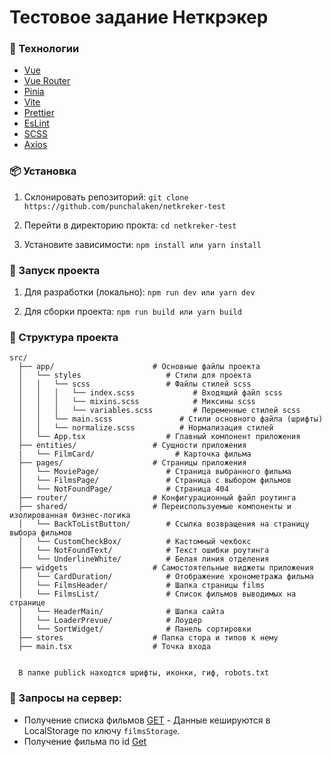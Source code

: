# Тестовое задание Неткрэкер

### 🚀 Технологии

- [Vue](https://vuejs.org/)
- [Vue Router](https://router.vuejs.org/)
- [Pinia](https://pinia-ru.netlify.app/)
- [Vite](https://vite.dev/)
- [Prettier](https://prettier.io/)
- [EsLint](https://eslint.org/)
- [SCSS](https://sass-scss.ru/guide/)
- [Axios](https://axios-http.com/ru/docs/intro)

### 📦 Установка

1. Склонировать репозиторий:
   `git clone https://github.com/punchalaken/netkreker-test`

2. Перейти в директорию прокта:
   `cd netkreker-test`

3. Установите зависимости:
   `npm install
или
yarn install`

### 🔨 Запуск проекта

1. Для разработки (локально):
   `npm run dev
или
yarn dev`

2. Для сборки проекта:
   `npm run build
или
yarn build`

### 📂 Структура проекта

    src/
      ├── app/                      # Основные файлы проекта
      │   └── styles                   # Стили для проекта
      │   │   └── scss                 # Файлы стилей scss
      │   │   │   └── index.scss             # Входящий файл scss
      │   │   │   └── mixins.scss            # Миксины scss
      │   │   │   └── variables.scss         # Переменные стилей scss
      │   │   └── main.scss               # Стили основного файла (шрифты)
      │   │   └── normalize.scss          # Нормализация стилей
      │   └── App.tsx                  # Главный компонент приложения
      ├── entities/                 # Сущности приложения
      |   └── FilmCard/                  # Карточка фильма
      ├── pages/                    # Страницы приложения
      │   └── MoviePage/               # Страница выбранного фильма
      │   └── FilmsPage/               # Страница с выбором фильмов
      │   └── NotFoundPage/            # Страница 404
      ├── router/                   # Конфигурационный файл роутинга
      ├── shared/                   # Переиспользуемые компоненты и изолированная бизнес-логика
      │   └── BackToListButton/        # Ссылка возвращения на страницу выбора фильмов
      │   └── CustomCheckBox/          # Кастомный чекбокс
      │   └── NotFoundText/            # Текст ошибки роутинга
      │   └── UnderlineWhite/          # Белая линия отделения
      ├── widgets                   # Самостоятельные виджеты приложения
      │   └── CardDuration/            # Отображение хронометража фильма
      │   └── FilmsHeader/             # Шапка страницы films
      │   └── FilmsList/               # Список фильмов выводимых на странице
      │   └── HeaderMain/              # Шапка сайта
      │   └── LoaderPrevue/            # Лоудер
      │   └── SortWidget/              # Панель сортировки
      ├── stores                    # Папка стора и типов к нему
      ├── main.tsx                  # Точка входа


      В папке publick находтся шрифты, иконки, гиф, robots.txt

### 📄 Запросы на сервер:

- Получение списка фильмов [GET](https://mashroom-movies-api.netlify.app/api/movies) - Данные кешируются в LocalStorage по ключу `filmsStorage`.
- Получение фильма по id [Get](https://mashroom-movies-api.netlify.app/api/movie/368539)
